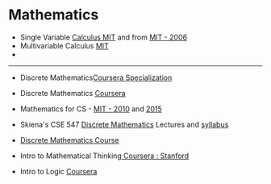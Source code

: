 # Mathematics

* Single Variable [Calculus MIT](https://www.coursera.org/instructor/robghrist) and from [MIT - 2006](https://ocw.mit.edu/courses/mathematics/18-01-single-variable-calculus-fall-2006/)
* Multivariable Calculus [MIT](https://ocw.mit.edu/courses/mathematics/18-02-multivariable-calculus-fall-2007/index.htm)
* 
---

* Discrete Mathematics[Coursera Specialization](https://www.coursera.org/specializations/discrete-mathematics)
* Discrete Mathematics [Coursera](https://www.coursera.org/learn/discrete-mathematics)

* Mathematics for CS - [MIT - 2010](https://ocw.mit.edu/courses/electrical-engineering-and-computer-science/6-042j-mathematics-for-computer-science-fall-2010/index.htm) and [2015](https://ocw.mit.edu/courses/electrical-engineering-and-computer-science/6-042j-mathematics-for-computer-science-spring-2015/index.htm)

* Skiena's CSE 547 [Discrete Mathematics](http://www3.cs.stonybrook.edu/~algorith/math-video/) Lectures and [syllabus](http://www3.cs.stonybrook.edu/~skiena/547/)
* [Discrete Mathematics Course](http://www.aduni.org/courses/discrete/index.php?view=cw)
* Intro to Mathematical Thinking[ Coursera : Stanford](https://www.coursera.org/learn/mathematical-thinking)
* Intro to Logic [Coursera](https://www.coursera.org/learn/logic-introduction)

